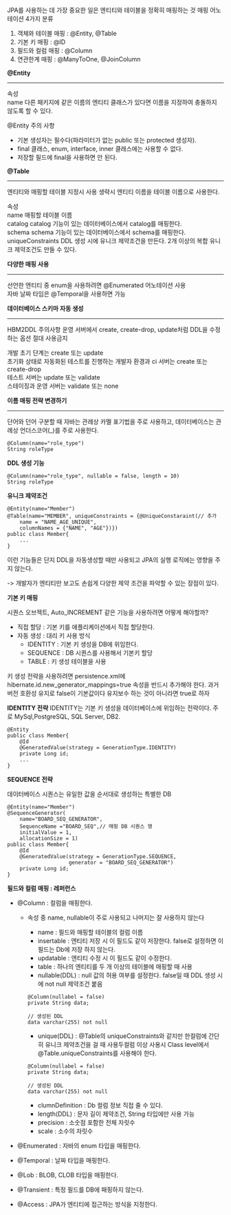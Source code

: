 JPA를 사용하는 데 가장 중요한 일은 엔티티와 테이블을 정확히 매핑하는 것 매핑 어노테이션 4가지 분류

1. 객체와 테이블 매핑 : @Entity, @Table
2. 기본 키 매핑 : @ID
3. 필드와 컬럼 매핑 : @Column
4. 연관한계 매핑 : @ManyToOne, @JoinColumn

**@Entity**
___

속성  
name 다른 패키지에 같은 이름의 엔티티 클래스가 있다면 이름을 지정하여 충돌하지 않도록 할 수 있다.

@Entity 주의 사항
* 기본 생성자는 필수다(파라미터가 없는 public 또는 protected 생성자).
* final 클래스, enum, interface, inner 클래스에는 사용할 수 없다.
* 저장할 필드에 final을 사용하면 안 된다.

**@Table**
___
엔티티와 매핑할 테이블 지정시 사용 생략시 엔티티 이름을 테이블 이름으로 사용한다.

속성  
name              매핑할 테이블 이름  
catalog           catalog 기능이 있는 데이터베이스에서 catalog를 매핑한다.  
schema            schema 기능이 있는 데이터베이스에서 schema를 매핑한다.  
uniqueConstraints DDL 생성 시에 유니크 제약조건을 만든다. 2개 이상의 복합 유니크 제약조건도 만들 수 있다.

**다양한 매핑 사용**
___
선언한 엔티티 중 enum을 사용하려면 @Enumerated 어노테이션 사용  
자바 날짜 타임은 @Temporal을 사용하면 가능

**데이터베이스 스키마 자동 생성**
___

HBM2DDL 주의사항
운영 서버에서 create, create-drop, update처럼 DDL을 수정하는 옵션 절대 사용금지

개발 초기 단계는 create 또는 update  
초기화 상태로 자동화된 테스트를 진행하는 개발자 환경과 ci 서버는 create 또는 create-drop  
테스트 서버는 update 또는 validate  
스테이징과 운영 서버는 validate 또는 none

**이름 매핑 전략 변경하기**
___
단어와 던어 구분할 때 자바는 관례상 카멜 표기법을 주로 사용하고, 데이터베이스는 관례상 언더스코어(_)를 주로 사용한다.  
```{.java}
@Column(name="role_type")
String roleType
```

**DDL 생성 기능**
```{.java}
@Column(name="role_type", nullable = false, length = 10)
String roleType
```

**유니크 제약조건**
```{.java}
@Entity(name="Member")
@Table(name="MEMBER", uniqueConstraints = {@UniqueConstaraint(// 추가  
    name = "NAME_AGE_UNIQUE",
    columnNames = {"NAME", "AGE"})})
public class Member{
    ...
}

```
이런 기능들은 단지 DDL을 자동생성할 때만 사용되고 JPA의 실행 로직에는 영향을 주지 않는다.  

-> 개발자가 엔티티만 보고도 손쉽게 다양한 제약 조건을 파악할 수 있는 장점이 있다.

**기본 키 매핑**

시퀀스 오브젝트, Auto_INCREMENT 같은 기능을 사용하려면 어떻게 해야할까?

* 직접 할당 : 기본 키를 애플리케이션에서 직접 할당한다.
* 자동 생성 : 대리 키 사용 방식  
    * IDENTITY : 기본 키 생성을 DB에 위임한다.
    * SEQUENCE : DB 시퀀스를 사용해서 기본키 할당
    * TABLE    : 키 생성 테이블을 사용

키 생성 전략을 사용하려면 persistence.xml에 hibernate.id.new_generator_mappings=true 속성을 반드시 추가해야 한다. 과거 버전 호환성 유지로 false이 기본값이다 유지보수 하는 것이 아니라면 true로 하자

**IDENTITY 전략**
IDENTITY는 기본 키 생성을 데이터베이스에 위임하는 전략이다. 주로 MySql,PostgreSQL, SQL Server, DB2.

```{.java}
@Entity
public class Member{
    @Id
    @GeneratedValue(strategy = GenerationType.IDENTITY)
    private Long id;
    ...
}
```

**SEQUENCE 전략**

데이터베이스 시퀀스는 유일한 값을 순서대로 생성하는 특별한 DB

```{.java}
@Entity(name="Member")
@SequenceGenerator(  
    name="BOARD_SEQ_GENERATOR",  
    SequenceName ="BOARD_SEQ",// 매핑 DB 시퀀스 명  
    initialValue = 1,  
    allocationSize = 1)  
public class Member{
    @Id
    @GeneratedValue(strategy = GenerationType.SEQUENCE,  
                    generator = "BOARD_SEQ_GENERATOR")
    private Long id;
}
```

**필드와 컬럼 매핑 : 레퍼런스**

* @Column : 컬럼을 매핑한다.  
    * 속성 중 name, nullable이 주로 사용되고 나머지는 잘 사용하지 않는다
        * name : 필드와 매핑할 테이블의 컬럼 이름
        * insertable : 엔티티 저장 시 이 필드도 같이 저장한다. false로 설정하면 이 필드는 Db에 저장 하지 않는다.
        * updatable : 엔티티 수정 시 이 필드도 같이 수정한다.
        * table : 하나의 엔티티를 두 개 이상의 테이블에 매핑할 때 사용
        * nullable(DDL) : null 값의 허용 여부를 설정한다. false일 때 DDL 생성 시에 not null 제약조건 붙음

        ```{.java}
        @Column(nullabel = false)
        private String data;

        // 생성된 DDL
        data varchar(255) not null
        ```
        * unique(DDL) : @Table의 uniqueConstraints와 같지만 한컬럼에 간단히 유니크 제약조건을 걸 때 사용두컬럼 이상 사용시 Class level에서 @Table.uniqueConstraints를 사용해야 한다.

        ```{.java}
        @Column(nullabel = false)
        private String data;

        // 생성된 DDL
        data varchar(255) not null
        ```
        * clumnDefinition : Db 컬럼 정보 직접 줄 수 있다.
        * length(DDL) : 문자 길이 제약조건, String 타입에만 사용 가능
        * precision : 소숫점 포함한 전체 자릿수
        * scale : 소수의 자릿수

* @Enumerated : 자바의 enum 타입을 매핑한다.
* @Temporal : 날짜 타입을 매핑한다.
* @Lob : BLOB, CLOB 타입을 매핑한다.
* @Transient : 특정 필드를 DB에 패핑하지 않는다.
* @Access : JPA가 엔티티에 접근하는 방식을 지정한다.

